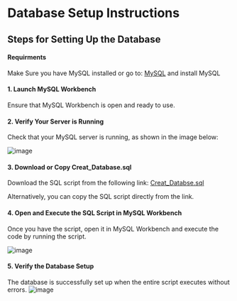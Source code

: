 # Database Setup Instructions


## Steps for Setting Up the Database

#### Requirments
Make Sure you have MySQL installed or go to:
[MySQL](https://dev.mysql.com/downloads/installer/) and install MySQL


#### 1. Launch MySQL Workbench
Ensure that MySQL Workbench is open and ready to use.

#### 2. Verify Your Server is Running
Check that your MySQL server is running, as shown in the image below:

![image](https://github.com/user-attachments/assets/b7f9ef98-77f4-4b00-87a9-cffe8f271fb0)

#### 3. Download or Copy Creat_Database.sql
Download the SQL script from the following link: [Creat_Databse.sql](https://github.com/Morwoi/Portfoloi-Data-Mart-Erstellung-in-SQL/blob/9882243b2a5759eda6abaa77d910b621c552664d/Creat_Database.sql)

Alternatively, you can copy the SQL script directly from the link.


#### 4. Open and Execute the SQL Script in MySQL Workbench
Once you have the script, open it in MySQL Workbench and execute the code by running the script.

![image](https://github.com/user-attachments/assets/a46f6804-2b71-4fa2-8bc5-c659a2a78e02)

#### 5. Verify the Database Setup
The database is successfully set up when the entire script executes without errors.
![image](https://github.com/user-attachments/assets/e8d6e692-883d-41d9-a024-4822f2f11a79)
